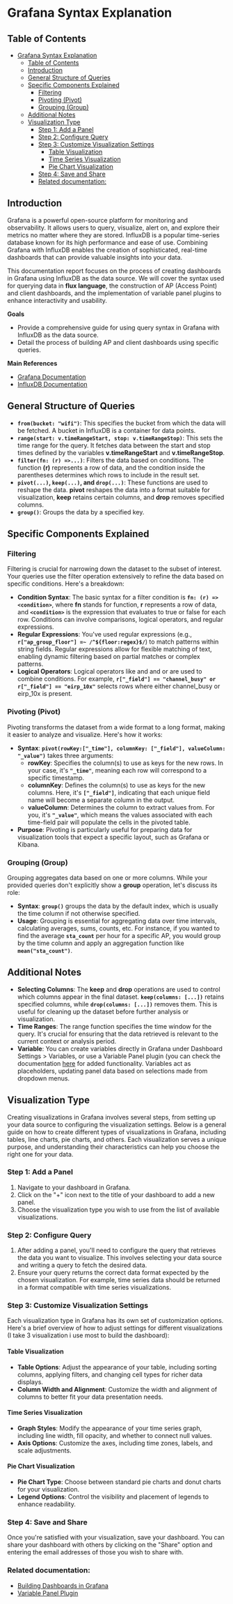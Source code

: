 # Grafana Syntax Explanation

## Table of Contents
- [Grafana Syntax Explanation](#grafana-syntax-explanation)
  - [Table of Contents](#table-of-contents)
  - [Introduction](#introduction)
  - [General Structure of Queries](#general-structure-of-queries)
  - [Specific Components Explained](#specific-components-explained)
    - [Filtering](#filtering)
    - [Pivoting (Pivot)](#pivoting-pivot)
    - [Grouping (Group)](#grouping-group)
  - [Additional Notes](#additional-notes)
  - [Visualization Type](#visualization-type)
    - [Step 1: Add a Panel](#step-1-add-a-panel)
    - [Step 2: Configure Query](#step-2-configure-query)
    - [Step 3: Customize Visualization Settings](#step-3-customize-visualization-settings)
      - [Table Visualization](#table-visualization)
      - [Time Series Visualization](#time-series-visualization)
      - [Pie Chart Visualization](#pie-chart-visualization)
    - [Step 4: Save and Share](#step-4-save-and-share)
    - [Related documentation:](#related-documentation)

## Introduction

Grafana is a powerful open-source platform for monitoring and observability. It allows users to query, visualize, alert on, and explore their metrics no matter where they are stored. InfluxDB is a popular time-series database known for its high performance and ease of use. Combining Grafana with InfluxDB enables the creation of sophisticated, real-time dashboards that can provide valuable insights into your data.

This documentation report focuses on the process of creating dashboards in Grafana using InfluxDB as the data source. We will cover the syntax used for querying data in **flux language**, the construction of AP (Access Point) and client dashboards, and the implementation of variable panel plugins to enhance interactivity and usability.

**Goals**
- Provide a comprehensive guide for using query syntax in Grafana with InfluxDB as the data source.
- Detail the process of building AP and client dashboards using specific queries.

**Main References**
- [Grafana Documentation](https://grafana.com/docs/grafana/latest/)
- [InfluxDB Documentation](https://docs.influxdata.com/influxdb/latest/)

## General Structure of Queries

- **`from(bucket: "wifi")`**: This specifies the bucket from which the data will be fetched. A bucket in InfluxDB is a container for data points.
- **`range(start: v.timeRangeStart, stop: v.timeRangeStop)`**: This sets the time range for the query. It fetches data between the start and stop times defined by the variables **v.timeRangeStart** and **v.timeRangeStop**.
- **`filter(fn: (r) =>...)`**: Filters the data based on conditions. The function **(r)** represents a row of data, and the condition inside the parentheses determines which rows to include in the result set.
- **`pivot(...)`, `keep(...)`, and `drop(...)`**: These functions are used to reshape the data. **pivot** reshapes the data into a format suitable for visualization, **keep** retains certain columns, and **drop** removes specified columns.
-  **`group()`**: Groups the data by a specified key.

## Specific Components Explained

### Filtering

Filtering is crucial for narrowing down the dataset to the subset of interest. Your queries use the filter operation extensively to refine the data based on specific conditions. Here's a breakdown:

- **Condition Syntax**: The basic syntax for a filter condition is **`fn: (r) => <condition>`**, where **fn** stands for function, **r** represents a row of data, and **`<condition>`** is the expression that evaluates to true or false for each row. Conditions can involve comparisons, logical operators, and regular expressions.
- **Regular Expressions**: You've used regular expressions (e.g., **`r["ap_group_floor"] =~ /^${floor:regex}$/`**) to match patterns within string fields. Regular expressions allow for flexible matching of text, enabling dynamic filtering based on partial matches or complex patterns.
- **Logical Operators**: Logical operators like and and or are used to combine conditions. For example, **`r["_field"] == "channel_busy" or r["_field"] == "eirp_10x"`** selects rows where either channel_busy or eirp_10x is present.

### Pivoting (Pivot)

Pivoting transforms the dataset from a wide format to a long format, making it easier to analyze and visualize. Here's how it works:

- **Syntax**: **`pivot(rowKey:["_time"], columnKey: ["_field"], valueColumn: "_value")`** takes three arguments:
    - **rowKey**: Specifies the column(s) to use as keys for the new rows. In your case, it's **`"_time"`**, meaning each row will correspond to a specific timestamp.
    - **columnKey**: Defines the column(s) to use as keys for the new columns. Here, it's **`["_field"]`**, indicating that each unique field name will become a separate column in the output.
    - **valueColumn**: Determines the column to extract values from. For you, it's **`"_value"`**, which means the values associated with each time-field pair will populate the cells in the pivoted table.
- **Purpose**: Pivoting is particularly useful for preparing data for visualization tools that expect a specific layout, such as Grafana or Kibana.

### Grouping (Group)

Grouping aggregates data based on one or more columns. While your provided queries don't explicitly show a **group** operation, let's discuss its role:

- **Syntax**: **`group()`** groups the data by the default index, which is usually the time column if not otherwise specified.
- **Usage**: Grouping is essential for aggregating data over time intervals, calculating averages, sums, counts, etc. For instance, if you wanted to find the average **`sta_count`** per hour for a specific AP, you would group by the time column and apply an aggregation function like **`mean("sta_count")`**.

## Additional Notes

- **Selecting Columns**: The **keep** and **drop** operations are used to control which columns appear in the final dataset. **`keep(columns: [...])`** retains specified columns, while **`drop(columns: [...])`** removes them. This is useful for cleaning up the dataset before further analysis or visualization.
- **Time Ranges**: The range function specifies the time window for the query. It's crucial for ensuring that the data retrieved is relevant to the current context or analysis period.
- **Variable**: You can create variables directly in Grafana under Dashboard Settings > Variables, or use a Variable Panel plugin (you can check the documentation [here](https://github.com/bmw-ece-ntust/internship/blob/2024-TEEP-4-Alifya/Grafana/Dashboard_Development/variable_panel_plugin.md#using-the-variable-panel-plugin) for added functionality. Variables act as placeholders, updating panel data based on selections made from dropdown menus.

## Visualization Type

Creating visualizations in Grafana involves several steps, from setting up your data source to configuring the visualization settings. Below is a general guide on how to create different types of visualizations in Grafana, including tables, line charts, pie charts, and others. Each visualization serves a unique purpose, and understanding their characteristics can help you choose the right one for your data.

### Step 1: Add a Panel
1. Navigate to your dashboard in Grafana.
2. Click on the "+" icon next to the title of your dashboard to add a new panel.
3. Choose the visualization type you wish to use from the list of available visualizations.

### Step 2: Configure Query
1. After adding a panel, you'll need to configure the query that retrieves the data you want to visualize. This involves selecting your data source and writing a query to fetch the desired data.
2. Ensure your query returns the correct data format expected by the chosen visualization. For example, time series data should be returned in a format compatible with time series visualizations.

### Step 3: Customize Visualization Settings
Each visualization type in Grafana has its own set of customization options. Here's a brief overview of how to adjust settings for different visualizations (I take 3 visualization i use most to build the dashboard):

#### Table Visualization
- **Table Options**: Adjust the appearance of your table, including sorting columns, applying filters, and changing cell types for richer data displays.
- **Column Width and Alignment**: Customize the width and alignment of columns to better fit your data presentation needs.

#### Time Series Visualization
- **Graph Styles**: Modify the appearance of your time series graph, including line width, fill opacity, and whether to connect null values.
- **Axis Options**: Customize the axes, including time zones, labels, and scale adjustments.

#### Pie Chart Visualization
- **Pie Chart Type**: Choose between standard pie charts and donut charts for your visualization.
- **Legend Options**: Control the visibility and placement of legends to enhance readability.

### Step 4: Save and Share
Once you're satisfied with your visualization, save your dashboard. You can share your dashboard with others by clicking on the "Share" option and entering the email addresses of those you wish to share with.

### Related documentation:
- [Building Dashboards in Grafana](https://github.com/bmw-ece-ntust/internship/blob/2024-TEEP-4-Alifya/Grafana/Dashboard_Development/building_dashboard_in_grafana.md)
- [Variable Panel Plugin](https://github.com/bmw-ece-ntust/internship/blob/2024-TEEP-4-Alifya/Grafana/Dashboard_Development/variable_panel_plugin.md#using-the-variable-panel-plugin)